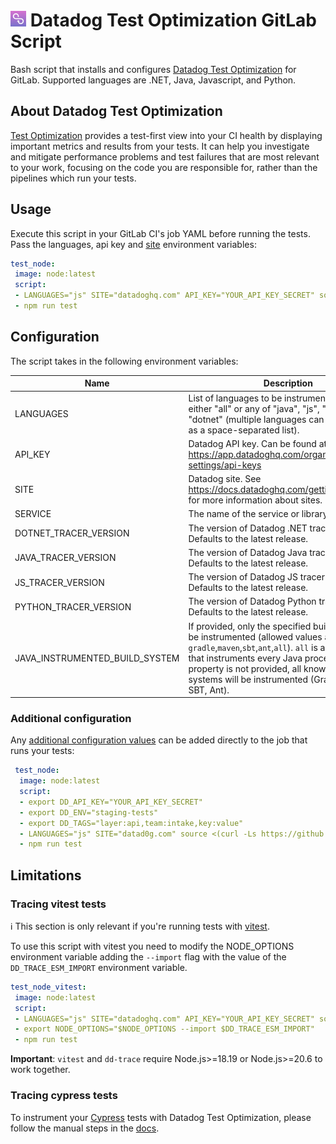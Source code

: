 # <img height="25" src="logos/test_visibility_logo.png" />  Datadog Test Optimization GitLab Script

Bash script that installs and configures [Datadog Test Optimization](https://docs.datadoghq.com/tests/) for GitLab.
Supported languages are .NET, Java, Javascript, and Python.

## About Datadog Test Optimization

[Test Optimization](https://docs.datadoghq.com/tests/) provides a test-first view into your CI health by displaying important metrics and results from your tests. 
It can help you investigate and mitigate performance problems and test failures that are most relevant to your work, focusing on the code you are responsible for, rather than the pipelines which run your tests.

## Usage

Execute this script in your GitLab CI's job YAML before running the tests. Pass the languages, api key and [site](https://docs.datadoghq.com/getting_started/site/) environment variables:

 ```yaml
 test_node:
  image: node:latest
  script:
  - LANGUAGES="js" SITE="datadoghq.com" API_KEY="YOUR_API_KEY_SECRET" source <(curl -Ls https://github.com/DataDog/test-visibility-gitlab-script/releases/download/v1.0.1/script.sh)
  - npm run test
 ```

## Configuration

The script takes in the following environment variables:

| Name | Description | Required | Default |
| ---- | ----------- | -------- | ------- |
 | LANGUAGES | List of languages to be instrumented. Can be either "all" or any of "java", "js", "python", "dotnet" (multiple languages can be specified as a space-separated list). | true | |
 | API_KEY | Datadog API key. Can be found at https://app.datadoghq.com/organization-settings/api-keys | true | |
 | SITE | Datadog site. See https://docs.datadoghq.com/getting_started/site for more information about sites. | false | datadoghq.com |
 | SERVICE | The name of the service or library being tested. | false | |
 | DOTNET_TRACER_VERSION | The version of Datadog .NET tracer to use. Defaults to the latest release. | false | |
 | JAVA_TRACER_VERSION | The version of Datadog Java tracer to use. Defaults to the latest release. | false | |
 | JS_TRACER_VERSION | The version of Datadog JS tracer to use. Defaults to the latest release. | false | |
 | PYTHON_TRACER_VERSION | The version of Datadog Python tracer to use. Defaults to the latest release. | false | |
 | JAVA_INSTRUMENTED_BUILD_SYSTEM | If provided, only the specified build systems will be instrumented (allowed values are `gradle`,`maven`,`sbt`,`ant`,`all`). `all` is a special value that instruments every Java process. If this property is not provided, all known build systems will be instrumented (Gradle, Maven, SBT, Ant). | false | |

### Additional configuration

Any [additional configuration values](https://docs.datadoghq.com/tracing/trace_collection/library_config/) can be added directly to the job that runs your tests:

```yaml
 test_node:
  image: node:latest
  script:
  - export DD_API_KEY="YOUR_API_KEY_SECRET"
  - export DD_ENV="staging-tests"
  - export DD_TAGS="layer:api,team:intake,key:value"
  - LANGUAGES="js" SITE="datad0g.com" source <(curl -Ls https://github.com/DataDog/test-visibility-gitlab-script/releases/download/v1.0.1/script.sh)
  - npm run test
```

## Limitations

### Tracing vitest tests

ℹ️ This section is only relevant if you're running tests with [vitest](https://github.com/vitest-dev/vitest).

To use this script with vitest you need to modify the NODE_OPTIONS environment variable adding the `--import` flag with the value of the `DD_TRACE_ESM_IMPORT` environment variable.

 ```yaml
 test_node_vitest:
  image: node:latest
  script:
  - LANGUAGES="js" SITE="datadoghq.com" API_KEY="YOUR_API_KEY_SECRET" source <(curl -Ls https://github.com/DataDog/test-visibility-gitlab-script/releases/download/v1.0.1/script.sh)
  - export NODE_OPTIONS="$NODE_OPTIONS --import $DD_TRACE_ESM_IMPORT"
  - npm run test
 ```

**Important**: `vitest` and `dd-trace` require Node.js>=18.19 or Node.js>=20.6 to work together.

### Tracing cypress tests

To instrument your [Cypress](https://www.cypress.io/) tests with Datadog Test Optimization, please follow the manual steps in the [docs](https://docs.datadoghq.com/tests/setup/javascript/?tab=cypress).
